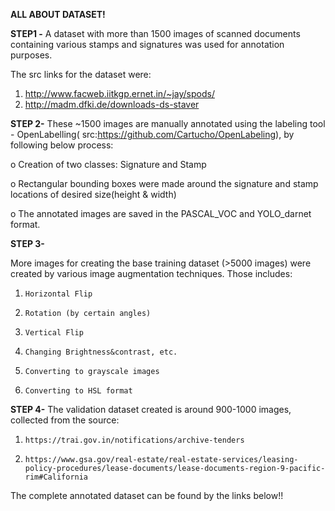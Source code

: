 **ALL ABOUT DATASET!**

**STEP1 -** 
A dataset with more than 1500 images of scanned documents containing various stamps and signatures was used for annotation purposes.

The src links for the dataset were:

1.   http://www.facweb.iitkgp.ernet.in/~jay/spods/
2.   http://madm.dfki.de/downloads-ds-staver


**STEP 2-**
These  ~1500 images are manually annotated using the labeling tool - OpenLabelling( src:https://github.com/Cartucho/OpenLabeling), by following below process:

o Creation of two classes: Signature and Stamp

o Rectangular bounding boxes were made around the signature and stamp locations of desired size(height & width)

o The annotated images are saved in the PASCAL_VOC and YOLO_darnet format.

**STEP 3-**

More images for creating the base training dataset (>5000 images) were created by various image augmentation techniques. Those includes:

 
1.     Horizontal Flip

2.     Rotation (by certain angles)

3.     Vertical Flip

4.     Changing Brightness&contrast, etc.

5.     Converting to grayscale images

6.     Converting to HSL format

**STEP 4-**
The validation dataset created is around 900-1000 images, collected from the source:

1.     https://trai.gov.in/notifications/archive-tenders

2.     https://www.gsa.gov/real-estate/real-estate-services/leasing-policy-procedures/lease-documents/lease-documents-region-9-pacific-rim#California



The complete annotated dataset can be found by the links below!!


